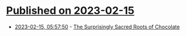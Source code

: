 # [Published on 2023-02-15](index.md)

* [2023-02-15, 05:57:50](https://news.ycombinator.com/item?id=34800596) - [The Surprisingly Sacred Roots of Chocolate](https://www.atlasobscura.com/articles/the-sacred-roots-of-chocolate)
